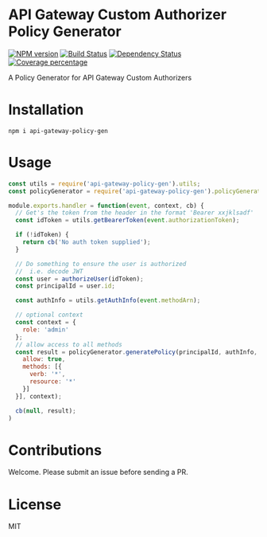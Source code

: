 # API Gateway Custom Authorizer Policy Generator 
  [![NPM version][npm-image]][npm-url]
  [![Build Status][travis-image]][travis-url]
  [![Dependency Status][daviddm-image]][daviddm-url]
  [![Coverage percentage][coveralls-image]][coveralls-url]

A Policy Generator for API Gateway Custom Authorizers

# Installation

`npm i api-gateway-policy-gen`

# Usage

```js
const utils = require('api-gateway-policy-gen').utils;
const policyGenerator = require('api-gateway-policy-gen').policyGenerator;

module.exports.handler = function(event, context, cb) {
  // Get's the token from the header in the format 'Bearer xxjklsadf'
  const idToken = utils.getBearerToken(event.authorizationToken);

  if (!idToken) {
    return cb('No auth token supplied');
  }

  // Do something to ensure the user is authorized
  //  i.e. decode JWT
  const user = authorizeUser(idToken);
  const principalId = user.id;

  const authInfo = utils.getAuthInfo(event.methodArn);

  // optional context
  const context = {
    role: 'admin'
  };
  // allow access to all methods
  const result = policyGenerator.generatePolicy(principalId, authInfo, [{
    allow: true,
    methods: [{
      verb: '*',
      resource: '*'
    }]
  }], context);

  cb(null, result);
)
```

# Contributions
Welcome. Please submit an issue before sending a PR.

# License
MIT

[npm-image]: https://badge.fury.io/js/api-gateway-policy-gen.svg
[npm-url]: https://npmjs.org/package/api-gateway-policy-gen
[travis-image]: https://travis-ci.org/ACloudGuru/api-gateway-policy-gen.svg?branch=master
[travis-url]: https://travis-ci.org/ACloudGuru/api-gateway-policy-gen
[daviddm-image]: https://david-dm.org/ACloudGuru/api-gateway-policy-gen.svg?theme=shields.io
[daviddm-url]: https://david-dm.org/ACloudGuru/api-gateway-policy-gen
[coveralls-image]: https://coveralls.io/repos/ACloudGuru/api-gateway-policy-gen/badge.svg
[coveralls-url]: https://coveralls.io/r/ACloudGuru/api-gateway-policy-gen